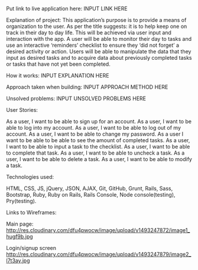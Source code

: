 Put link to live application here: INPUT LINK HERE

Explanation of project: This application’s purpose is to provide a means of organization to the user. As per the title suggests: it is to help keep one on track in their day to day life. This will be achieved via user input and interaction with the app. A user will be able to monitor their day to tasks and use an interactive ‘reminders’ checklist to ensure they ‘did not forget’ a desired activity or action. Users will be able to manipulate the data that they input as desired tasks and to acquire data about previously completed tasks or tasks that have not yet been completed. 

How it works: INPUT EXPLANATION HERE

Approach taken when building: INPUT APPROACH METHOD HERE

Unsolved problems: INPUT UNSOLVED PROBLEMS HERE

User Stories:

As a user, I want to be able to sign up for an account.
As a user, I want to be able to log into my account.
As a user, I want to be able to log out of my account.
As a user, I want to be able to change my password.
As a user I want to be able to be able to see the amount of completed tasks.
As a user, I want to be able to input a task to the checklist.
As a user, I want to be able to complete that task.
As a user, I want to be able to uncheck a task.
As a user, I want to be able to delete a task.
As a user, I want to be able to modify a task.


Technologies used:

HTML, CSS, JS, jQuery, JSON, AJAX, Git, GitHub, Grunt, Rails, Sass, Bootstrap, Ruby, Ruby on Rails, Rails Console, Node console(testing), Pry(testing).

Links to Wireframes:

Main page:
http://res.cloudinary.com/dfu4pwocw/image/upload/v1493247872/image1_hugf9b.jpg

Login/signup screen
http://res.cloudinary.com/dfu4pwocw/image/upload/v1493247879/image2_l7t3ay.jpg
